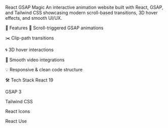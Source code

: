 React GSAP Magic
An interactive animation website built with React, GSAP, and Tailwind CSS showcasing modern scroll-based transitions, 3D hover effects, and smooth UI/UX.

🚀 Features
🔄 Scroll-triggered GSAP animations

✂️ Clip-path transitions

🌀 3D hover interactions

🎥 Smooth video integrations

💡 Responsive & clean code structure

🛠️ Tech Stack
React 19

GSAP 3

Tailwind CSS

React Icons

React Use

